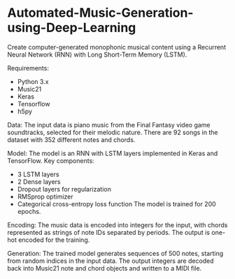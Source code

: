 # Automated-Music-Generation-using-Deep-Learning

Create computer-generated monophonic musical content using a Recurrent Neural Network (RNN) with Long Short-Term Memory (LSTM).


Requirements:
- Python 3.x
- Music21
- Keras
- Tensorflow
- h5py

Data:
The input data is piano music from the Final Fantasy video game soundtracks, selected for their melodic nature. There are 92 songs in the dataset with 352 different notes and chords.

Model:
The model is an RNN with LSTM layers implemented in Keras and TensorFlow. Key components:
- 3 LSTM layers
- 2 Dense layers
- Dropout layers for regularization
- RMSprop optimizer
- Categorical cross-entropy loss function
The model is trained for 200 epochs.

Encoding:
The music data is encoded into integers for the input, with chords represented as strings of note IDs separated by periods. The output is one-hot encoded for the training.

Generation:
The trained model generates sequences of 500 notes, starting from random indices in the input data. The output integers are decoded back into Music21 note and chord objects and written to a MIDI file.
